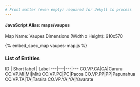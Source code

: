 ```yaml
---
# Front matter (even empty) required for Jekyll to process
---
```


#### JavaScript Alias: maps/vaupes

Map Name: Vaupes
Dimensions (Width x Height): 610x570



{% embed_spec_map vaupes-map.js %}

### List of Entities

ID | Short label | Label
---|---|---|---
CO.VP.CA|CA|Caruru
CO.VP.MI|MI|Mitú
CO.VP.PC|PC|Pacoa
CO.VP.PP|PP|Papunahua
CO.VP.TA|TA|Taraira
CO.VP.YA|YA|Yavarate